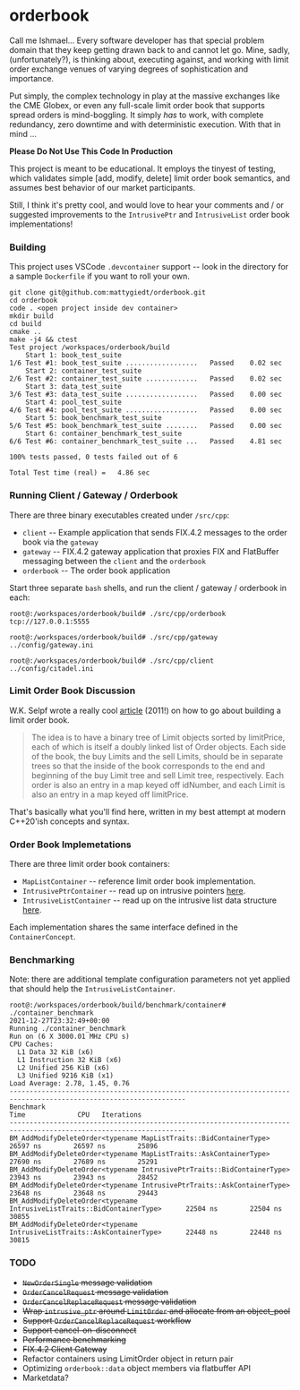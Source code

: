 # orderbook
Call me Ishmael... Every software developer has that special problem domain that they keep getting drawn back to and cannot let go. Mine, sadly, (unfortunately?), is thinking about, executing against, and working with limit order exchange venues of varying degrees of sophistication and importance.

Put simply, the complex technology in play at the massive exchanges like the CME Globex, or even any full-scale limit order book that supports spread orders is mind-boggling. It simply _has_ to work, with complete redundancy, zero downtime and with deterministic execution. With that in mind ...

**Please Do Not Use This Code In Production**

This project is meant to be educational. It employs the tinyest of testing, which validates simple [add, modify, delete] limit order book semantics, and assumes best behavior of our market participants.

Still, I think it's pretty cool, and would love to hear your comments and / or suggested improvements to the `IntrusivePtr` and `IntrusiveList` order book implementations!

### Building
This project uses VSCode `.devcontainer` support -- look in the directory for a sample `Dockerfile` if you want to roll your own.

```
git clone git@github.com:mattygiedt/orderbook.git
cd orderbook
code . <open project inside dev container>
mkdir build
cd build
cmake ..
make -j4 && ctest
Test project /workspaces/orderbook/build
    Start 1: book_test_suite
1/6 Test #1: book_test_suite ..................   Passed    0.02 sec
    Start 2: container_test_suite
2/6 Test #2: container_test_suite .............   Passed    0.02 sec
    Start 3: data_test_suite
3/6 Test #3: data_test_suite ..................   Passed    0.00 sec
    Start 4: pool_test_suite
4/6 Test #4: pool_test_suite ..................   Passed    0.00 sec
    Start 5: book_benchmark_test_suite
5/6 Test #5: book_benchmark_test_suite ........   Passed    0.00 sec
    Start 6: container_benchmark_test_suite
6/6 Test #6: container_benchmark_test_suite ...   Passed    4.81 sec

100% tests passed, 0 tests failed out of 6

Total Test time (real) =   4.86 sec
```

### Running Client / Gateway / Orderbook

There are three binary executables created under `/src/cpp`:

* `client` -- Example application that sends FIX.4.2 messages to the order book via the `gateway`
* `gateway` -- FIX.4.2 gateway application that proxies FIX and FlatBuffer messaging between the `client` and the `orderbook`
* `orderbook` -- The order book application

Start three separate `bash` shells, and run the client / gateway / orderbook in each:
```
root@:/workspaces/orderbook/build# ./src/cpp/orderbook tcp://127.0.0.1:5555
```
```
root@:/workspaces/orderbook/build# ./src/cpp/gateway ../config/gateway.ini
```
```
root@:/workspaces/orderbook/build# ./src/cpp/client ../config/citadel.ini
```

### Limit Order Book Discussion

W.K. Selpf wrote a really cool [article](http://howtohft.wordpress.com/2011/02/15/how-to-build-a-fast-limit-order-book/) (2011!) on how to go about building a limit order book.

>The idea is to have a binary tree of Limit objects sorted by limitPrice, each of which is itself a doubly linked list of Order objects.  Each side of the book, the buy Limits and the sell Limits, should be in separate trees so that the inside of the book corresponds to the end and beginning of the buy Limit tree and sell Limit tree, respectively.  Each order is also an entry in a map keyed off idNumber, and each Limit is also an entry in a map keyed off limitPrice.

That's basically what you'll find here, written in my best attempt at modern C++20'ish concepts and syntax.

### Order Book Implemetations
There are three limit order book containers:

* `MapListContainer` -- reference limit order book implementation.
* `IntrusivePtrContainer` -- read up on intrusive pointers [here](https://www.boost.org/doc/libs/1_78_0/libs/smart_ptr/doc/html/smart_ptr.html#intrusive_ptr).
* `IntrusiveListContainer` -- read up on the intrusive list data structure [here](https://www.boost.org/doc/libs/1_78_0/doc/html/intrusive.html).

Each implementation shares the same interface defined in the `ContainerConcept`.


### Benchmarking

Note: there are additional template configuration parameters not yet applied that should help the `IntrusiveListContainer`.

```
root@:/workspaces/orderbook/build/benchmark/container# ./container_benchmark
2021-12-27T23:32:49+00:00
Running ./container_benchmark
Run on (6 X 3000.01 MHz CPU s)
CPU Caches:
  L1 Data 32 KiB (x6)
  L1 Instruction 32 KiB (x6)
  L2 Unified 256 KiB (x6)
  L3 Unified 9216 KiB (x1)
Load Average: 2.78, 1.45, 0.76
------------------------------------------------------------------------------------------------------------------
Benchmark                                                                        Time             CPU   Iterations
------------------------------------------------------------------------------------------------------------------
BM_AddModifyDeleteOrder<typename MapListTraits::BidContainerType>            26597 ns        26597 ns        25896
BM_AddModifyDeleteOrder<typename MapListTraits::AskContainerType>            27690 ns        27689 ns        25291
BM_AddModifyDeleteOrder<typename IntrusivePtrTraits::BidContainerType>       23943 ns        23943 ns        28452
BM_AddModifyDeleteOrder<typename IntrusivePtrTraits::AskContainerType>       23648 ns        23648 ns        29443
BM_AddModifyDeleteOrder<typename IntrusiveListTraits::BidContainerType>      22504 ns        22504 ns        30855
BM_AddModifyDeleteOrder<typename IntrusiveListTraits::AskContainerType>      22448 ns        22448 ns        30815
```

### TODO
* ~~`NewOrderSingle` message validation~~
* ~~`OrderCancelRequest` message validation~~
* ~~`OrderCancelReplaceRequest` message validation~~
* ~~Wrap `intrusive_ptr` around `LimitOrder` and allocate from an object_pool~~
* ~~Support `OrderCancelReplaceRequest` workflow~~
* ~~Support cancel-on-disconnect~~
* ~~Performance benchmarking~~
* ~~FIX.4.2 Client Gateway~~
* Refactor containers using LimitOrder object in return pair
* Optimizing `orderbook::data` object members via flatbuffer API
* Marketdata?
